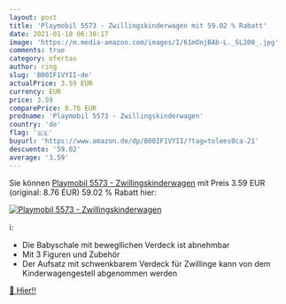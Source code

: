 ```yaml
---
layout: post
title: 'Playmobil 5573 - Zwillingskinderwagen mit 59.02 % Rabatt'
date: 2021-01-18 06:30:17
image: 'https://m.media-amazon.com/images/I/61mOnjBAb-L._SL200_.jpg'
comments: true
category: ofertas
author: ring
slug: 'B00IF1VYII-de'
actualPrice: 3.59 EUR
currency: EUR
price: 3.59
comparePrice: 8.76 EUR
prodname: 'Playmobil 5573 - Zwillingskinderwagen'
country: 'de'
flag: '🇩🇪'
buyurl: 'https://www.amazon.de/dp/B00IF1VYII/?tag=tolees0ca-21'
descuento: '59.02'
average: '3.59'
---
```


Sie können [Playmobil 5573 - Zwillingskinderwagen](https://www.amazon.de/dp/B00IF1VYII/?tag=tolees0ca-21) mit Preis 3.59 EUR (original: 8.76 EUR) 59.02 % Rabatt hier:

[![Playmobil 5573 - Zwillingskinderwagen](https://m.media-amazon.com/images/I/61mOnjBAb-L._SL200_.jpg)](https://www.amazon.de/dp/B00IF1VYII/?tag=tolees0ca-21)

ℹ️:

- Die Babyschale mit bewegllichen Verdeck ist abnehmbar
- Mit 3 Figuren und Zubehör
- Der Aufsatz mit schwenkbarem Verdeck für Zwillinge kann von dem Kinderwagengestell abgenommen werden

[🛒 Hier!!](https://www.amazon.de/dp/B00IF1VYII/?tag=tolees0ca-21)

